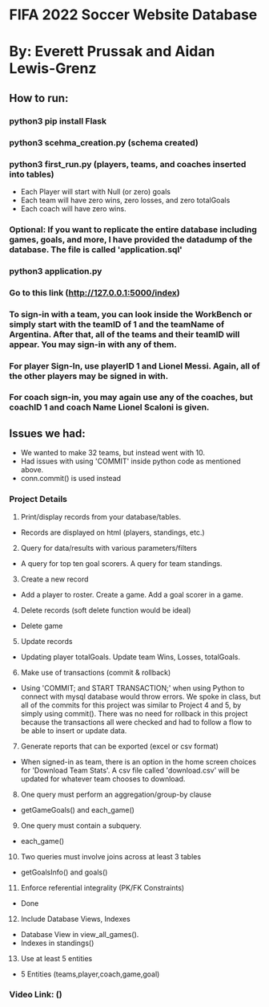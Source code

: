 # FIFA 2022 Soccer Website Database

# By: Everett Prussak and Aidan Lewis-Grenz

## How to run:

### python3 pip install Flask

### python3 scehma_creation.py (schema created)

### python3 first_run.py (players, teams, and coaches inserted into tables)
- Each Player will start with Null (or zero) goals
- Each team will have zero wins, zero losses, and zero totalGoals
- Each coach will have zero wins.

### Optional: If you want to replicate the entire database including games, goals, and more, I have provided the datadump of the database. The file is called 'application.sql'

### python3 application.py

### Go to this link (http://127.0.0.1:5000/index)

### To sign-in with a team, you can look inside the WorkBench or simply start with the teamID of 1 and the teamName of Argentina. After that, all of the teams and their teamID will appear. You may sign-in with any of them.

### For player Sign-In, use playerID 1 and Lionel Messi. Again, all of the other players may be signed in with.


### For coach sign-in, you may again use any of the coaches, but coachID 1 and coach Name Lionel Scaloni is given.

## Issues we had:
- We wanted to make 32 teams, but instead went with 10.
- Had issues with using 'COMMIT' inside python code as mentioned above.
 - conn.commit() is used instead


### Project Details

1. Print/display records from your database/tables.
- Records are displayed on html (players, standings, etc.)

2. Query for data/results with various parameters/filters
- A query for top ten goal scorers. A query for team standings.

3. Create a new record
- Add a player to roster. Create a game. Add a goal scorer in a game.

4. Delete records (soft delete function would be ideal)
- Delete game

5. Update records
- Updating player totalGoals. Update team Wins, Losses, totalGoals.

6. Make use of transactions (commit & rollback)
- Using 'COMMIT; and START TRANSACTION;' when using Python to connect with mysql database would throw errors. We spoke in class, but all of the commits for this project was similar to Project 4 and 5, by simply using commit(). There was no need for rollback in this project because the transactions all were checked and had to follow a flow to be able to insert or update data.

7. Generate reports that can be exported (excel or csv format)
- When signed-in as team, there is an option in the home screen choices for 'Download Team Stats'. A csv file called 'download.csv' will be updated for whatever team chooses to download.

8. One query must perform an aggregation/group-by clause
- getGameGoals() and each_game()

9. One query must contain a subquery.
- each_game()

10. Two queries must involve joins across at least 3 tables
- getGoalsInfo() and goals()

11. Enforce referential integrality (PK/FK Constraints)
- Done

12. Include Database Views, Indexes
- Database View in view_all_games().
- Indexes in standings()

13. Use at least 5 entities
- 5 Entities (teams,player,coach,game,goal)


### Video Link: ()
